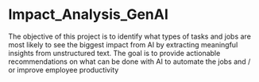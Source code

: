 # Impact_Analysis_GenAI
The objective of this project is to identify what types of tasks and jobs are most likely to see the biggest impact from AI by extracting meaningful insights from unstructured text.  The goal is to provide actionable recommendations on what can be done with AI to automate the jobs and / or improve employee productivity
